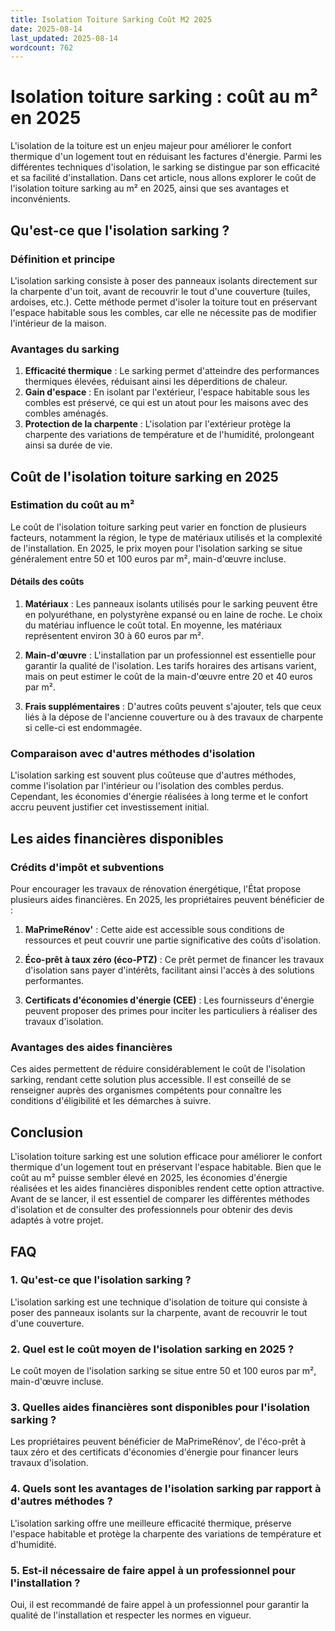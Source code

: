 ```yaml
---
title: Isolation Toiture Sarking Coût M2 2025
date: 2025-08-14
last_updated: 2025-08-14
wordcount: 762
---
```


# Isolation toiture sarking : coût au m² en 2025

L'isolation de la toiture est un enjeu majeur pour améliorer le confort thermique d'un logement tout en réduisant les factures d'énergie. Parmi les différentes techniques d'isolation, le sarking se distingue par son efficacité et sa facilité d'installation. Dans cet article, nous allons explorer le coût de l'isolation toiture sarking au m² en 2025, ainsi que ses avantages et inconvénients.

## Qu'est-ce que l'isolation sarking ?

### Définition et principe

L'isolation sarking consiste à poser des panneaux isolants directement sur la charpente d'un toit, avant de recouvrir le tout d'une couverture (tuiles, ardoises, etc.). Cette méthode permet d'isoler la toiture tout en préservant l'espace habitable sous les combles, car elle ne nécessite pas de modifier l'intérieur de la maison.

### Avantages du sarking

1. **Efficacité thermique** : Le sarking permet d'atteindre des performances thermiques élevées, réduisant ainsi les déperditions de chaleur.
2. **Gain d'espace** : En isolant par l'extérieur, l'espace habitable sous les combles est préservé, ce qui est un atout pour les maisons avec des combles aménagés.
3. **Protection de la charpente** : L'isolation par l'extérieur protège la charpente des variations de température et de l'humidité, prolongeant ainsi sa durée de vie.

## Coût de l'isolation toiture sarking en 2025

### Estimation du coût au m²

Le coût de l'isolation toiture sarking peut varier en fonction de plusieurs facteurs, notamment la région, le type de matériaux utilisés et la complexité de l'installation. En 2025, le prix moyen pour l'isolation sarking se situe généralement entre 50 et 100 euros par m², main-d'œuvre incluse.

#### Détails des coûts

1. **Matériaux** : Les panneaux isolants utilisés pour le sarking peuvent être en polyuréthane, en polystyrène expansé ou en laine de roche. Le choix du matériau influence le coût total. En moyenne, les matériaux représentent environ 30 à 60 euros par m².
   
2. **Main-d'œuvre** : L'installation par un professionnel est essentielle pour garantir la qualité de l'isolation. Les tarifs horaires des artisans varient, mais on peut estimer le coût de la main-d'œuvre entre 20 et 40 euros par m².

3. **Frais supplémentaires** : D'autres coûts peuvent s'ajouter, tels que ceux liés à la dépose de l'ancienne couverture ou à des travaux de charpente si celle-ci est endommagée.

### Comparaison avec d'autres méthodes d'isolation

L'isolation sarking est souvent plus coûteuse que d'autres méthodes, comme l'isolation par l'intérieur ou l'isolation des combles perdus. Cependant, les économies d'énergie réalisées à long terme et le confort accru peuvent justifier cet investissement initial.

## Les aides financières disponibles

### Crédits d'impôt et subventions

Pour encourager les travaux de rénovation énergétique, l'État propose plusieurs aides financières. En 2025, les propriétaires peuvent bénéficier de :

1. **MaPrimeRénov'** : Cette aide est accessible sous conditions de ressources et peut couvrir une partie significative des coûts d'isolation.
   
2. **Éco-prêt à taux zéro (éco-PTZ)** : Ce prêt permet de financer les travaux d'isolation sans payer d'intérêts, facilitant ainsi l'accès à des solutions performantes.

3. **Certificats d'économies d'énergie (CEE)** : Les fournisseurs d'énergie peuvent proposer des primes pour inciter les particuliers à réaliser des travaux d'isolation.

### Avantages des aides financières

Ces aides permettent de réduire considérablement le coût de l'isolation sarking, rendant cette solution plus accessible. Il est conseillé de se renseigner auprès des organismes compétents pour connaître les conditions d'éligibilité et les démarches à suivre.

## Conclusion

L'isolation toiture sarking est une solution efficace pour améliorer le confort thermique d'un logement tout en préservant l'espace habitable. Bien que le coût au m² puisse sembler élevé en 2025, les économies d'énergie réalisées et les aides financières disponibles rendent cette option attractive. Avant de se lancer, il est essentiel de comparer les différentes méthodes d'isolation et de consulter des professionnels pour obtenir des devis adaptés à votre projet.

## FAQ

### 1. Qu'est-ce que l'isolation sarking ?

L'isolation sarking est une technique d'isolation de toiture qui consiste à poser des panneaux isolants sur la charpente, avant de recouvrir le tout d'une couverture.

### 2. Quel est le coût moyen de l'isolation sarking en 2025 ?

Le coût moyen de l'isolation sarking se situe entre 50 et 100 euros par m², main-d'œuvre incluse.

### 3. Quelles aides financières sont disponibles pour l'isolation sarking ?

Les propriétaires peuvent bénéficier de MaPrimeRénov', de l'éco-prêt à taux zéro et des certificats d'économies d'énergie pour financer leurs travaux d'isolation.

### 4. Quels sont les avantages de l'isolation sarking par rapport à d'autres méthodes ?

L'isolation sarking offre une meilleure efficacité thermique, préserve l'espace habitable et protège la charpente des variations de température et d'humidité.

### 5. Est-il nécessaire de faire appel à un professionnel pour l'installation ?

Oui, il est recommandé de faire appel à un professionnel pour garantir la qualité de l'installation et respecter les normes en vigueur.